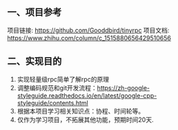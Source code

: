## 一、项目参考
项目链接: https://github.com/Gooddbird/tinyrpc
项目文档: https://www.zhihu.com/column/c_1515880656429510656
## 二、实现目的
1. 实现轻量级rpc简单了解rpc的原理
2. 调整编码规范和git开发流程：https://zh-google-styleguide.readthedocs.io/en/latest/google-cpp-styleguide/contents.html
3. 根据本项目学习相关知识点：协程、时间轮等。
4. 仅作为学习项目，不拓展其他功能，预期时间20天.
